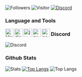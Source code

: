 ![Followers](https://img.shields.io/github/followers/Lyzee666?label=Follow&style=social)
![Visitor](https://komarev.com/ghpvc/?username=Lyzee666)
[![Discord](https://img.shields.io/badge/-Discord%20Server-7289da?style=flat-square&logo=discord&logoColor=white)](https://discord.bennstore.xyz)

### Language and Tools
<img align="left" alt="Visual Studio Code" width="26px" src="https://i.imgur.com/LwSdAlE.png" />
<img align="left" alt="discord.js" width="26px" src="https://i.imgur.com/SI1DZf3.png" />
<img align="left" alt="js" width="26px" src="https://i.imgur.com/3u1wzwE.png" />
<img align="left" alt="py" width="26px" src="https://i.imgur.com/4pIzF9V.png" />
<img align="left" alt="node.js" width="26px" src="https://i.imgur.com/tYLFZBh.png" />

### Discord
![Discord](https://discord.c99.nl/widget/theme-3/947734870271074324.png)

### Github Stats
![Stats](https://github-readme-stats.vercel.app/api?username=Lyzee666&count_private=true&sow_icons=true&theme=radical)
[![Top Langs](https://github-readme-stats.vercel.app/api/top-langs/?username=Lyzee666)](https://github.com/anuraghazra/github-readme-stats)
![Top Langs](https://github-readme-stats.vercel.app/api/top-langs/?username=Lyzee666&layout=compact&theme=radical)
